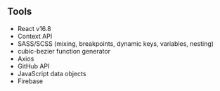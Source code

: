 

## Tools

- React v16.8
- Context API
- SASS/SCSS (mixing, breakpoints, dynamic keys, variables, nesting)
- cubic-bezier function generator
- Axios
- GitHub API
- JavaScript data objects
- Firebase


